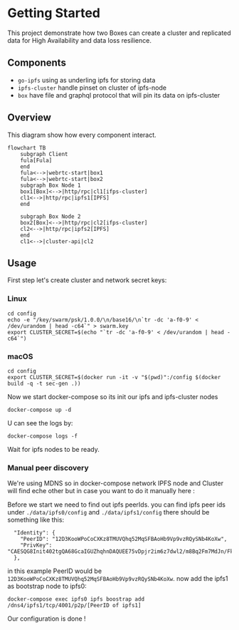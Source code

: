 # Getting Started

This project demonstrate how two Boxes can create a cluster and replicated data for High Availability and data loss resilience.

## Components
- `go-ipfs` using as underling ipfs for storing data
- `ipfs-cluster` handle pinset on cluster of ipfs-node
- `box` have file and graphql protocol that will pin its data on ipfs-cluster

## Overview
This diagram show how every component interact.
```mermaid
flowchart TB
    subgraph Client
    fula[Fula]
    end
    fula<-->|webrtc-start|box1
    fula<-->|webrtc-start|box2
    subgraph Box Node 1
    box1[Box]<-->|http/rpc|cl1[ifps-cluster]
    cl1<-->|http/rpc|ipfs1[IPFS]
    end

    subgraph Box Node 2
    box2[Box]<-->|http/rpc|cl2[ifps-cluster]
    cl2<-->|http/rpc|ipfs2[IPFS]
    end
    cl1<-->|cluster-api|cl2
```

## Usage
First step let's create cluster and network secret keys:
### Linux
```shell
cd config
echo -e "/key/swarm/psk/1.0.0/\n/base16/\n`tr -dc 'a-f0-9' < /dev/urandom | head -c64`" > swarm.key
export CLUSTER_SECRET=$(echo "`tr -dc 'a-f0-9' < /dev/urandom | head -c64`")
```
### macOS
```shell
cd config
export CLUSTER_SECRET=$(docker run -it -v "$(pwd)":/config $(docker build -q -t sec-gen .))
```
Now we start docker-compose so its init our ipfs and ipfs-cluster nodes
```shell
docker-compose up -d
```
U can see the logs by:
```shell
docker-compose logs -f
```
Wait for ipfs nodes to be ready.

### Manual peer discovery
We're using MDNS so in docker-compose network IPFS node and Cluster will find eche other but in case you want to do it manually here :

Before we start we need to find out ipfs peerIds. you can find ipfs peer ids under
`./data/ipfs0/config` and `./data/ipfs1/config`
there should be something like this:
```
  "Identity": {
    "PeerID": "12D3KooWPoCoCXKz8TMUVQhq52MqSFBAoHb9Vp9vzRQySNb4KoXw",
    "PrivKey": "CAESQG8Init402tgQA68GcaIGUZhqhnDAQUEE75vDpjr2im6z7dwl2/m8Bq2Fm7MdJn/FkeWxhrMUOtI0yv5hc25cHo="
  },
```
in this example PeerID would be `12D3KooWPoCoCXKz8TMUVQhq52MqSFBAoHb9Vp9vzRQySNb4KoXw`.
now add the ipfs1 as bootstrap node to ipfs0:
```shell
docker-compose exec ipfs0 ipfs boostrap add /dns4/ipfs1/tcp/4001/p2p/[PeerID of ipfs1]
```
Our configuration is done !


